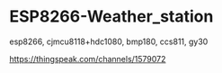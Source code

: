# ESP8266-Weather_station
esp8266, cjmcu8118+hdc1080, bmp180, ccs811, gy30

https://thingspeak.com/channels/1579072
